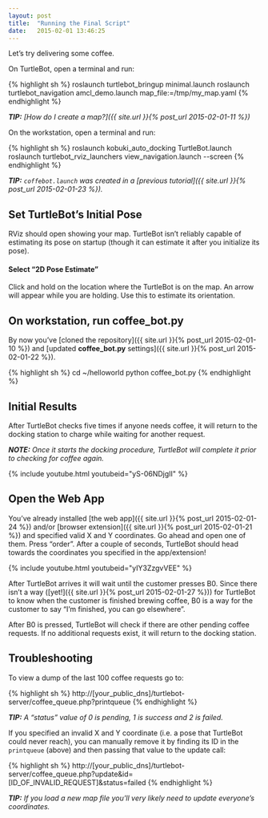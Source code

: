 ```yaml
---
layout: post
title:  "Running the Final Script"
date:   2015-02-01 13:46:25
---
```


Let’s try delivering some coffee.

On TurtleBot, open a terminal and run:

{% highlight sh %}
roslaunch turtlebot_bringup minimal.launch
roslaunch turtlebot_navigation amcl_demo.launch map_file:=/tmp/my_map.yaml
{% endhighlight %}

***TIP:** [How do I create a map?]({{ site.url }}{% post_url 2015-02-01-11 %})*

On the workstation, open a terminal and run:

{% highlight sh %}
roslaunch kobuki_auto_docking TurtleBot.launch
roslaunch turtlebot_rviz_launchers view_navigation.launch --screen
{% endhighlight %}

***TIP:** `coffebot.launch` was created in a [previous tutorial]({{ site.url }}{% post_url 2015-02-01-23 %}).*

## Set TurtleBot’s Initial Pose

RViz should open showing your map. TurtleBot isn’t reliably capable of estimating its pose on startup (though it can estimate it after you initialize its pose).

#### Select “2D Pose Estimate”

Click and hold on the location where the TurtleBot is on the map.  An arrow will appear while you are holding. Use this to estimate its orientation.

## On workstation, run coffee_bot.py

By now you’ve [cloned the repository]({{ site.url }}{% post_url 2015-02-01-10 %}) and [updated **coffee_bot.py** settings]({{ site.url }}{% post_url 2015-02-01-22 %}).

{% highlight sh %}
cd ~/helloworld
python coffee_bot.py
{% endhighlight %}

## Initial Results

After TurtleBot checks five times if anyone needs coffee, it will return to the docking station to charge while waiting for another request.

***NOTE:** Once it starts the docking procedure, TurtleBot will complete it prior to checking for coffee again.*

{% include youtube.html youtubeid="yS-06NDjgII" %}

## Open the Web App

You’ve already installed [the web app]({{ site.url }}{% post_url 2015-02-01-24 %}) and/or [browser extension]({{ site.url }}{% post_url 2015-02-01-21 %}) and specified valid X and Y coordinates. Go ahead and open one of them. Press “order”. After a couple of seconds, TurtleBot should head towards the coordinates you specified in the app/extension!

{% include youtube.html youtubeid="yIY3ZzgvVEE" %}

After TurtleBot arrives it will wait until the customer presses B0. Since there isn’t a way ([yet!]({{ site.url }}{% post_url 2015-02-01-27 %})) for TurtleBot to know when the customer is finished brewing coffee, B0 is a way for the customer to say “I’m finished, you can go elsewhere”.

After B0 is pressed, TurtleBot will check if there are other pending coffee requests. If no additional requests exist, it will return to the docking station.

## Troubleshooting

To view a dump of the last 100 coffee requests go to:

{% highlight sh %}
http://[your_public_dns]/turtlebot-server/coffee_queue.php?printqueue
{% endhighlight %}

***TIP:** A “status” value of 0 is pending, 1 is success and 2 is failed.*

If you specified an invalid X and Y coordinate (i.e. a pose that TurtleBot could never reach), you can manually remove it by finding its ID in the `printqueue` (above) and then passing that value to the update call:

{% highlight sh %}
http://[your_public_dns]/turtlebot-server/coffee_queue.php?update&id=[ID_OF_INVALID_REQUEST]&status=failed
{% endhighlight %}

***TIP:** If you load a new map file you’ll very likely need to update everyone’s coordinates.*
